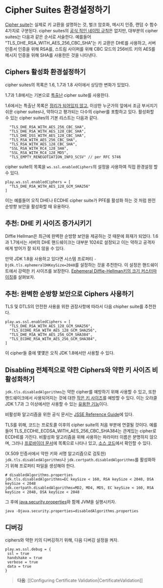 <!--- Copyright (C) 2009-2015 Typesafe Inc. <http://www.typesafe.com> -->
# Cipher Suites 환경설정하기

[Cipher suite](https://en.wikipedia.org/wiki/Cipher_suite)는 실제로 키 교환을 설명하는 것, 벌크 암호화, 메시지 인증, 랜덤 수 함수 4가지로 구분된다. cipher suites의 [공식 적인 네이밍 규칙](http://utcc.utoronto.ca/~cks/space/blog/tech/SSLCipherNames)은 없지만, 대부분의 cipher suites는 다음과 같은 순서로 서술한다. 예를들어 "TLS_DHE_RSA_WITH_AES_256_CBC_SHA"는 키 교환은 DHE를 사용하고, 서버 인증서 인증을 위해 RSA를, 스트림 사이퍼를 위해 CBC 모드의 256비트 키의 AES를 메시지 인증을 위해 SHA를 사용한든 것을 나타낸다.

## Ciphers 활성화 환경설정하기

cipher suites의 목록은 1.6, 1.7과 1.8 사이에서 상당한 변화가 있었다.

1.7과 1.8에서는 기본으로 [특출난](http://sim.ivi.co/2011/07/jsse-oracle-provider-preference-of-tls.html) cipher suite를 사용한다.

1.6에서는 특출난 목록은 [정리가 되어있지 않고](http://op-co.de/blog/posts/android_ssl_downgrade/), 이상한 누군가의 앞에서 조금 부서지기 쉬운 cipher suites나, 약하다고 평가되는 다수의 cipher를 포함하고 있다. 활성화할 수 있는 cipher suites의 기본 리스트는 다음과 같다.

```
  "TLS_DHE_RSA_WITH_AES_256_CBC_SHA",
  "TLS_DHE_RSA_WITH_AES_128_CBC_SHA",
  "TLS_DHE_DSS_WITH_AES_128_CBC_SHA",
  "TLS_RSA_WITH_AES_256_CBC_SHA",
  "TLS_RSA_WITH_AES_128_CBC_SHA",
  "SSL_RSA_WITH_RC4_128_SHA",
  "SSL_RSA_WITH_RC4_128_MD5",
  "TLS_EMPTY_RENEGOTIATION_INFO_SCSV" // per RFC 5746
```

cipher suite의 목록을 `ws.ssl.enabledCiphers`의 설정을 사용하여 직접 환경설정 할 수 있다.

```
play.ws.ssl.enabledCiphers = [
  "TLS_DHE_RSA_WITH_AES_128_GCM_SHA256"
]
```

이는 예를들어 오직 DHE나 ECDHE cipher suite가 PFE를 활성화 하는 것 처럼 완전 순방향 보안을 활성화할 때 유용하다.

## 추천: DHE 키 사이즈 증가시키기

Diffie Hellman은 최근에 완벽한 순방향 보안을 제공하는 것 때문에 화재가 되었다. 1.6과 1.7에서는 서버의 DHE 핸드쉐이크는 대부분 1024로 설정되고 이는 약하고 공격자에게 방어가 잘 되지 않을 수 있다.

만약 JDK 1.8을 사용하고 있다면 시스템 프로퍼티 `-Djdk.tls.ephemeralDHKeySize=2048`를 설정하는 것을 추천한다. 이 설정은 핸드쉐이트에서 강력한 키 사이즈를 보장한다. [Ephemeral Diffie-Hellman키의 크기 커스터마이징](http://docs.oracle.com/javase/8/docs/technotes/guides/security/jsse/JSSERefGuide.html#customizing_dh_keys)를 살펴보자.

## 추천: 완벽한 순방향 보안으로 Ciphers 사용하기

TLS 및 DTLS의 안전한 사용을 위한 권장사항에 따라서 다음 chipher suite를 추천한다.

```
play.ws.ssl.enabledCiphers = [
  "TLS_DHE_RSA_WITH_AES_128_GCM_SHA256",
  "TLS_ECDHE_RSA_WITH_AES_128_GCM_SHA256",
  "TLS_DHE_RSA_WITH_AES_256_GCM_SHA384",
  "TLS_ECDHE_RSA_WITH_AES_256_GCM_SHA384",
]
```

이 cipher들 중에 몇몇은 오직 JDK 1.8에서만 사용할 수 있다.

## Disabling 전체적으로 약한 Ciphers와 약한 키 사이즈 비활성화하기

`jdk.tls.disabledAlgorithms`는 약한 cipher를 예방하기 위해 사용할 수 있고, 또한 핸드쉐이크에서 사용되어지는 것에 대한 [작은 키 사이즈](http://sim.ivi.co/2011/07/java-se-7-release-security-enhancements.html)를 예방할 수 있다. 이는 오라클 JDK 1.7과 그 이상에서만 사용할 수 있는 [유용한 기능](http://sim.ivi.co/2013/11/harness-ssl-and-jsse-key-size-control.html)이다.

비활성화 알고리즘을 위한 공식 문서는 [JSSE Reference Guide](http://docs.oracle.com/javase/7/docs/technotes/guides/security/jsse/JSSERefGuide.html#DisabledAlgorithms)에 있다.

TLS를 위해, 코드는 프로토콜 이후의 cipher suite의 처음 부분에 연결될 것이다. 예를들어 TLS_ECDHE_ECDSA_WITH_AES_256_CBC_SHA384는 관계있는 cipher로 ECDHE를 가진다. 비활성화 알고리즘을 위해 사용하는 파라미터 이름은 분명하지 않으며, 그러나 [프로바이더 문서](http://docs.oracle.com/javase/7/docs/technotes/guides/security/SunProviders.html)에 목록으로 나타나 있고, [소스 코드](http://grepcode.com/file/repository.grepcode.com/java/root/jdk/openjdk/7u40-b43/sun/security/ssl/SSLAlgorithmConstraints.java#265)에서 확인할 수 있다.

(X.509 인증서에서 약한 키와 서명 알고리즘으로 검토한) `jdk.tls.disabledAlgorithms`나 `jdk.certpath.disabledAlgorithms`를 활성화하기 위해 프로퍼티 파일을 생성해야 한다.

```
# disabledAlgorithms.properties
jdk.tls.disabledAlgorithms=EC keySize < 160, RSA keySize < 2048, DSA keySize < 2048
jdk.certpath.disabledAlgorithms=MD2, MD4, MD5, EC keySize < 160, RSA keySize < 2048, DSA keySize < 2048
```

그 후에 [java.security.properties](http://bugs.java.com/bugdatabase/view_bug.do?bug_id=7133344)와 함께 JVM을 실행시키자.

```
java -Djava.security.properties=disabledAlgorithms.properties
```

## 디버깅

ciphers와 약한 키의 디버깅하기 위해, 다음 디버깅 설정을 켜자.

```
play.ws.ssl.debug = {
 ssl = true
 handshake = true
 verbose = true
 data = true
}
```

> **다음**: [[Configuring Certificate Validation|CertificateValidation]]
